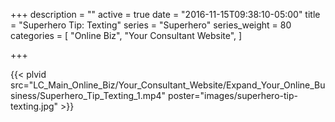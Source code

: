 +++
description = ""
active = true
date = "2016-11-15T09:38:10-05:00"
title = "Superhero Tip: Texting"
series = "Superhero"
series_weight = 80
categories = [
  "Online Biz",
  "Your Consultant Website",
]

+++

{{< plvid src="LC_Main_Online_Biz/Your_Consultant_Website/Expand_Your_Online_Business/Superhero_Tip_Texting_1.mp4" poster="images/superhero-tip-texting.jpg" >}}
